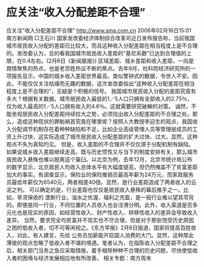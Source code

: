 # 应关注“收入分配差距不合理”

应关注“收入分配差距不合理”
http://www.sina.com.cn 2006年02月16日15:01 南方新闻网
□王石川
国家发改委经济体制综合改革司近日发布报告称，当前我国城市居民收入分配的差距已比较大，而且这种收入分配差距在相当程度上是不合理的。发改委认为，总的看我国城市居民收入差距的“基尼系数”已达到合理值的上限，在0.4左右。(2月6日《新闻晨报》)
区域差距、城乡差距和收入差距，一向是舆情聚焦的热点，也是老百姓热议不断的焦点。去年9月，社科院经济研究所的一项报告显示，中国的城乡收入差距世界最高。类似警钟式的数据，令世人不安。因此，不能仅仅关注枯燥而无趣的数据，这次发改委指出“这种收入分配差距在相当程度上是不合理的”，无疑是个积极的信号。
我国城市居民收入分配的差距究竟有多大？根据有关数据，城市居民收入最低的1／5人口只拥有全部收入的2.75％，仅为收入最高的1／5人口拥有收入的4.6％。这就需要研究破解的对策。
诚然，不能坐视居民收入分配差距持续拉大之势，必须找出收入分配差距的不合理之处。那么，造成这种现状的罪魁祸首究竟在哪里呢？按照人大教授李迎生的观点，我国收入分配调节机制存在着种种缺陷和不足，比如企业高级管理人员等管理层成员的工资上升过快，这实际造成了城市居民收入分配差距的扩大过快、过大。显然，这种观点不失为真知灼见。
但是，收入差距的不合理并不仅仅源于分配机制有缺陷。如果说城乡收入差距继续走高，既与历史惯性又与当下的制度安排有关，那么城市居民收入悬殊也难以脱离这个窠臼。以北京为例，去年12月，北京市统计局公布的数字显示，北京居民人均收入总体水平有大幅度提高，但仍然掩盖不了贫富差距加大的事实。有调查显示，保险业的保险推销员最高年薪为24万元，而家政服务员最低年薪仅为6540元，两者相差40倍。显然，是行业差距造成了两者收入的云泥之判。
可以确定的是，行业差距也仅仅是居民收入悬殊的幕后推手之一。比如，旱涝保收的
垄断行业，油水之优渥、福利之充盈，是一般行业难以望其项背的。即便是同一行业，不同位置的人员收入也会泾渭分明。此外，收入渠道是否多元化也是现实的原因，如经营性收入、财产性收入、转移性收入的差异会导致收入差异。
当然，要求完全均贫富并不现实也不尽合理，但是对于那些饱受历史原因之困的低收入者，切不可等闲视之。《东方早报》2月6日报道，国家将提高百姓收入，对此，有人建言，先给
公务员加薪能开启国人消费的大门。显然，这种厚此薄彼的观点忽略了低收入者不堪的境遇。笔者认为，在指陈收入分配差距不合理之后，相关部门当务之急应采取措施，着手根除种种不合理的历史问题，尽快使低收入者的困境与经济发展相应地有所改善。
相关专题：南方周末 

